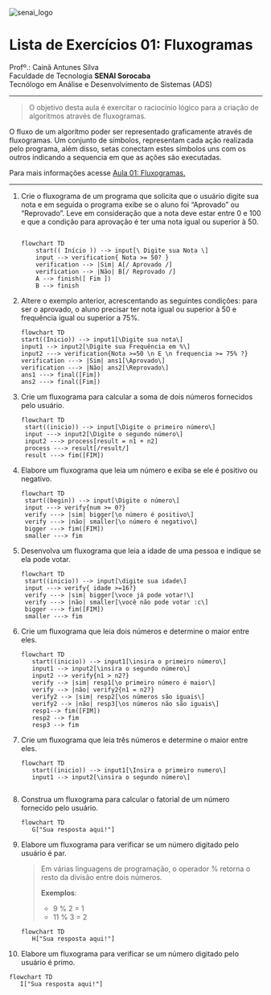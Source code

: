 ![senai_logo](https://transparencia.sp.senai.br/Content/img/logo-senai.png)

# Lista de Exercícios 01: Fluxogramas

Profº.: Cainã Antunes Silva  
Faculdade de Tecnologia **SENAI Sorocaba**  
Tecnólogo em Análise e Desenvolvimento de Sistemas (ADS)
___


> O objetivo desta aula é exercitar o raciocínio lógico para a criação de algoritmos através de fluxogramas.  

O fluxo de um algorítmo poder ser representado graficamente através de fluxogramas. Um conjunto de símbolos, representam cada ação realizada pelo programa, além disso, setas conectam estes símbolos uns com os outros indicando a sequencia em que as ações são executadas.

Para mais informações acesse [Aula 01: Fluxogramas.](https://www.notion.so/cainaantunes/Aula-01-Fluxogramas-188bde521b3b80de90f7dbd9407af71e)

***

1. Crie o fluxograma de um programa que solicita que o usuário digite sua nota e em seguida o programa exibe se o aluno foi “Aprovado” ou “Reprovado”. Leve em consideração que a nota deve estar entre 0 e 100 e que a condição para aprovação é ter uma nota igual ou superior à 50.
   
    ```mermaid
   
    flowchart TD
        start(( Início )) --> input[\ Digite sua Nota \]
        input --> verification{ Nota >= 50? }
        verification --> |Sim| A[/ Aprovado /]
        verification --> |Não| B[/ Reprovado /]
        A --> finish([ Fim ])
        B --> finish
    ```
   
2. Altere o exemplo anterior, acrescentando as seguintes condições: para ser o aprovado, o aluno precisar ter nota igual ou superior à 50 e frequência igual ou superior a 75%.
   
   ```mermaid
   flowchart TD
   start((Inicio)) --> input1[\Digite sua nota\]
   input1 --> input2[\Digite sua Frequência em %\]
   input2 ---> verification{Nota >=50 \n E \n frequencia >= 75% ?}
   verification ---> |Sim| ans1[\Aprovado\]
   verification ---> |Não| ans2[\Reprovado\]
   ans1 ---> final([Fim])
   ans2 ---> final([Fim])
   ```
   
3. Crie um fluxograma para calcular a soma de dois números fornecidos pelo usuário.
   
   ```mermaid
   flowchart TD
    start((inicio)) --> input[\Digite o primeiro número\]
    input ---> input2[\Digite o segundo número\]
    input2 ---> process[result = n1 + n2]
    process ---> result[/result/]
    result ---> fim([FIM])
   ```
   
4. Elabore um fluxograma que leia um número e exiba se ele é positivo ou negativo.
   
   ```mermaid
   flowchart TD
    start((begin)) --> input[\Digite o número\]
    input ---> verify{num >= 0?}
    verify ---> |sim| bigger[\o número é positivo\]
    verify ---> |não| smaller[\o número é negativo\]
    bigger ---> fim([FIM])
    smaller ---> fim
   ```
   
5. Desenvolva um fluxograma que leia a idade de uma pessoa e indique se ela pode votar.
   
   ```mermaid
   flowchart TD
    start((inicio)) --> input[\digite sua idade\]
    input ---> verify{ idade >=16?}
    verify ---> |sim| bigger[\voce já pode votar!\]
    verify ---> |não| smaller[\você não pode votar :c\]
    bigger ---> fim([FIM])
    smaller ---> fim 
   ```
   
6. Crie um fluxograma que leia dois números e determine o maior entre eles.
   
   ```mermaid
   flowchart TD
      start((inicio)) --> input1[\insira o primeiro número\]
      input1 --> input2[\insira o segundo número\]
      input2 --> verify{n1 > n2?}
      verify --> |sim| resp1[\o primeiro número é maior\]
      verify --> |não| verify2{n1 = n2?}
      verify2 --> |sim| resp2[\os números são iguais\]
      verify2 --> |não| resp3[\os números não são iguais\]
      resp1--> fim([FIM])
      resp2 --> fim
      resp3 --> fim
   ```
   
7. Crie um fluxograma que leia três números e determine o maior entre eles.
   
   ```mermaid
   flowchart TD
      start((inicio)) --> input1[\Insira o primeiro numero\]
      input1 --> input2[\insira o segundo número\]
      
   ```
   
8. Construa um fluxograma para calcular o fatorial de um número fornecido pelo usuário.
   
   ```mermaid
   flowchart TD
      G["Sua resposta aqui!"]
   ```
   
9. Elabore um fluxograma para verificar se um número digitado pelo usuário é par.
   
   > Em várias linguagens de programação, o operador % retorna o resto da divisão entre dois números.    
   > 
   >**Exemplos**:  
   > - 9 % 2 = 1  
   > - 11 % 3 = 2
   
   ```mermaid
   flowchart TD
      H["Sua resposta aqui!"]
   ```
   
10. Elabore um fluxograma para verificar se um número digitado pelo usuário é primo.
   
   ```mermaid
   flowchart TD
      I["Sua resposta aqui!"]
   ```